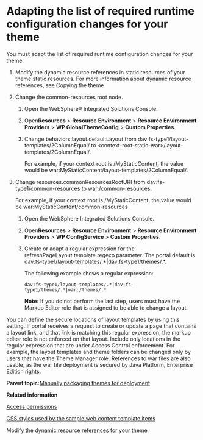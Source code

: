 # Adapting the list of required runtime configuration changes for your theme

You must adapt the list of required runtime configuration changes for your theme.

1.  Modify the dynamic resource references in static resources of your theme static resources. For more information about dynamic resource references, see Copying the theme.

2.  Change the common-resources root node.

    1.  Open the WebSphere® Integrated Solutions Console.

    2.  Open**Resources** \> **Resource Environment** \> **Resource Environment Providers** \> **WP GlobalThemeConfig** \> **Custom Properties**.

    3.  Change behaviors.layout.defaultLayout from dav:fs-type1/layout-templates/2ColumnEqual/ to <context-root-static-war\>/layout-templates/2ColumnEqual/.

        For example, if your context root is /MyStaticContent, the value would be war:MyStaticContent/layout-templates/2ColumnEqual/.

3.  Change resources.commonResourcesRootURI from dav:fs-type1/common-resources to war:/common-resources.

    For example, if your context root is /MyStaticContent, the value would be war:MyStaticContent/common-resources

    1.  Open the WebSphere Integrated Solutions Console.

    2.  Open**Resources** \> **Resource Environment** \> **Resource Environment Providers** \> **WP ConfigService** \> **Custom Properties**.

    3.  Create or adapt a regular expression for the refreshPageLayout.template.regexp parameter. The portal default is dav:fs-type1/layout-templates/.\*\|dav:fs-type1/themes/.\*.

        The following example shows a regular expression:

        ```
        dav:fs-type1/layout-templates/.*|dav:fs-type1/themes/.*|war:/themes/.*
        ```

        **Note:** If you do not perform the last step, users must have the Markup Editor role that is assigned to be able to change a layout.


You can define the secure locations of layout templates by using this setting. If portal receives a request to create or update a page that contains a layout link, and that link is matching this regular expression, the markup editor role is not enforced on that layout. Include only locations in the regular expression that are under Access Control enforcement. For example, the layout templates and theme folders can be changed only by users that have the Theme Manager role. References to war files are also usable, as the war file deployment is secured by Java Platform, Enterprise Edition rights.

**Parent topic:**[Manually packaging themes for deployment](../dev-theme/themeopt_move_repackstatic.md)

**Related information**  


[Access permissions](../admin-system/sec_acc_rights.md)

[CSS styles used by the sample web content template items](../wcm/wcm_delivery_ctsamples_css.md)

[Modify the dynamic resource references for your theme](../dev-theme/themeopt_cust_copy_modifystatres.md)

